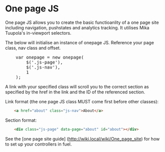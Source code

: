 # One page JS

One page JS allows you to create the basic functioanlity of a one page site including navigation, pushstates and analytics tracking. It utilises Mika Tuupola's in-viewport selectors.

The below will initialise an instance of onepage JS. Reference your page class, nav class and offset.

<pre>
	var onepage = new onepage(
		$('.js-page'),
		$('.js-nav'),
		1
	);	
</pre>

A link with your specified class will scroll you to the correct section as specified by the href in the link and the ID of the referenced section. 

Link format (the one page JS class MUST come first before other classes): 

```html
	<a href="about" class="js-nav">About</a>
```

Section format:

```html
	<div class="js-page" data-page="about" id="about"></div>	
```

See the [one page site guide] (http://wiki.local/wiki/One_page_site) for how to set up your controllers in fuel.
